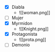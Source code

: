- [x] Diabla
	- ![[woman.png]]
- [ ] Mujer
- [x] Myrmidon 
	- ![[Knight.png]]
- [x] Protagonista
	- ![[prota.png]]
- [ ] Demonio